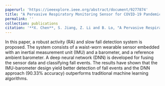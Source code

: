 ```yaml
---
paperurl: 'https://ieeexplore.ieee.org/abstract/document/9277874'
title: "A Pervasive Respiratory Monitoring Sensor for COVID-19 Pandemic"
permalink: ''
collection: publications
citation: '**X. Chen**, S. Jiang, Z. Li and B. Lo, "A Pervasive Respiratory Monitoring Sensor for COVID-19 Pandemic," in IEEE Open Journal of Engineering in Medicine and Biology, vol. 2, pp. 11-16, 2021, doi: 10.1109/OJEMB.2020.3042051.'
---
```


In this paper, a robust activity (RA) and slow fall detection system is proposed. The system consists of a waist-worn wearable sensor embedded with an inertial measurement unit (IMU) and a barometer, and a reference ambient barometer. A deep neural network (DNN) is developed for fusing the sensor data and classifying fall events. The results have shown that the IMU-barometer design yield better detection of fall events and the DNN approach (90.33% accuracy) outperforms traditional machine learning algorithms.
